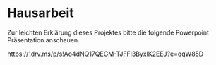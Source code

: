 # Hausarbeit

Zur leichten Erklärung dieses Projektes bitte die folgende Powerpoint Präsentation anschauen.

https://1drv.ms/p/s!Ao4dNQ17QEGM-TJFFi3ByxlK2EEJ?e=qqW85D
